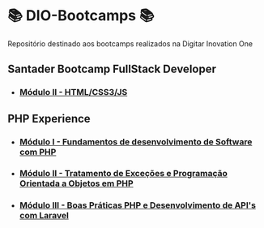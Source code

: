 # 📚 DIO-Bootcamps 📚

Repositório destinado aos bootcamps realizados na Digitar Inovation One

## **Santader Bootcamp FullStack Developer**

- ### **[Módulo II - HTML/CSS3/JS](/Santader-Bootcamp-Fullstack-Developer/Exercicios/Modulo-2/)**

## **PHP Experience**

- ### **[Módulo I - Fundamentos de desenvolvimento de Software com PHP](/PHP-Experience/Exercicios/modulo-1/)**

- ### **[Módulo II - Tratamento de Exceções e Programação Orientada a Objetos em PHP](/PHP-Experience/Exercicios/modulo-2/)**

- ### **[Módulo III - Boas Práticas PHP e Desenvolvimento de API's com Laravel](/PHP-Experience/Exercicios/modulo-3/)**
